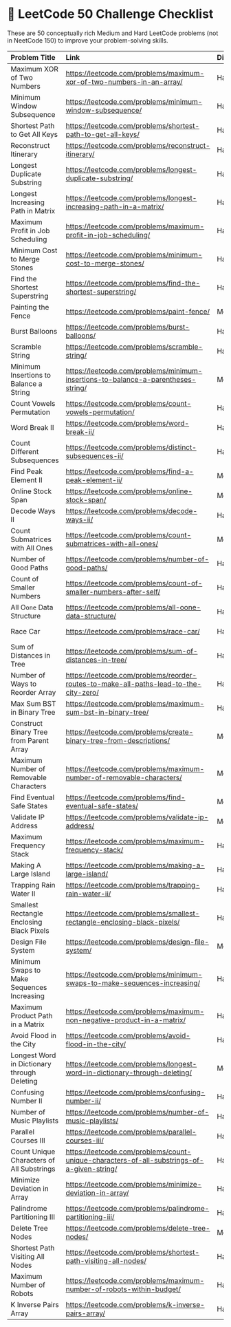 # 🧠 LeetCode 50 Challenge Checklist

These are 50 conceptually rich Medium and Hard LeetCode problems (not in NeetCode 150) to improve your problem-solving skills.

| Problem Title                               | Link                                                                                       | Difficulty   | Core Idea                  | Status   |
|:--------------------------------------------|:-------------------------------------------------------------------------------------------|:-------------|:---------------------------|:---------|
| Maximum XOR of Two Numbers                  | https://leetcode.com/problems/maximum-xor-of-two-numbers-in-an-array/                      | Hard         | Bit Trie                   |   DONE   |
| Minimum Window Subsequence                  | https://leetcode.com/problems/minimum-window-subsequence/                                  | Hard         | 2D DP + Greedy             |   DONE   |
| Shortest Path to Get All Keys               | https://leetcode.com/problems/shortest-path-to-get-all-keys/                               | Hard         | BFS + Bitmask              |          |
| Reconstruct Itinerary                       | https://leetcode.com/problems/reconstruct-itinerary/                                       | Hard         | Hierholzer’s Algorithm     |          |
| Longest Duplicate Substring                 | https://leetcode.com/problems/longest-duplicate-substring/                                 | Hard         | Binary Search + Hashing    |          |
| Longest Increasing Path in Matrix           | https://leetcode.com/problems/longest-increasing-path-in-a-matrix/                         | Hard         | DFS + Memo                 |          |
| Maximum Profit in Job Scheduling            | https://leetcode.com/problems/maximum-profit-in-job-scheduling/                            | Hard         | Binary Search + DP         |          |
| Minimum Cost to Merge Stones                | https://leetcode.com/problems/minimum-cost-to-merge-stones/                                | Hard         | Interval DP                |          |
| Find the Shortest Superstring               | https://leetcode.com/problems/find-the-shortest-superstring/                               | Hard         | Bitmask DP                 |          |
| Painting the Fence                          | https://leetcode.com/problems/paint-fence/                                                 | Medium       | Combinatorics DP           |          |
| Burst Balloons                              | https://leetcode.com/problems/burst-balloons/                                              | Hard         | Interval DP                |          |
| Scramble String                             | https://leetcode.com/problems/scramble-string/                                             | Hard         | 3D DP                      |          |
| Minimum Insertions to Balance a String      | https://leetcode.com/problems/minimum-insertions-to-balance-a-parentheses-string/          | Medium       | Stack                      |          |
| Count Vowels Permutation                    | https://leetcode.com/problems/count-vowels-permutation/                                    | Hard         | Matrix DP                  |          |
| Word Break II                               | https://leetcode.com/problems/word-break-ii/                                               | Hard         | DFS + Memo                 |          |
| Count Different Subsequences                | https://leetcode.com/problems/distinct-subsequences-ii/                                    | Hard         | DP + Char Cache            |          |
| Find Peak Element II                        | https://leetcode.com/problems/find-a-peak-element-ii/                                      | Medium       | 2D Binary Search           |          |
| Online Stock Span                           | https://leetcode.com/problems/online-stock-span/                                           | Medium       | Monotonic Stack            |          |
| Decode Ways II                              | https://leetcode.com/problems/decode-ways-ii/                                              | Hard         | DP with `*` wildcard       |          |
| Count Submatrices with All Ones             | https://leetcode.com/problems/count-submatrices-with-all-ones/                             | Medium       | Stack + Histogram          |          |
| Number of Good Paths                        | https://leetcode.com/problems/number-of-good-paths/                                        | Hard         | DSU with sorting           |          |
| Count of Smaller Numbers                    | https://leetcode.com/problems/count-of-smaller-numbers-after-self/                         | Hard         | Merge Sort Trick           |          |
| All O`one` Data Structure                   | https://leetcode.com/problems/all-oone-data-structure/                                     | Hard         | Doubly Linked List         |          |
| Race Car                                    | https://leetcode.com/problems/race-car/                                                    | Hard         | BFS + State Graph          |          |
| Sum of Distances in Tree                    | https://leetcode.com/problems/sum-of-distances-in-tree/                                    | Hard         | DFS + Re-rooting           |          |
| Number of Ways to Reorder Array             | https://leetcode.com/problems/reorder-routes-to-make-all-paths-lead-to-the-city-zero/      | Hard         | Tree + DFS                 |          |
| Max Sum BST in Binary Tree                  | https://leetcode.com/problems/maximum-sum-bst-in-binary-tree/                              | Hard         | DFS + Postorder            |          |
| Construct Binary Tree from Parent Array     | https://leetcode.com/problems/create-binary-tree-from-descriptions/                        | Medium       | HashMap + Tree             |          |
| Maximum Number of Removable Characters      | https://leetcode.com/problems/maximum-number-of-removable-characters/                      | Medium       | Binary Search              |          |
| Find Eventual Safe States                   | https://leetcode.com/problems/find-eventual-safe-states/                                   | Medium       | Reverse Graph + DFS        |          |
| Validate IP Address                         | https://leetcode.com/problems/validate-ip-address/                                         | Medium       | Parsing                    |          |
| Maximum Frequency Stack                     | https://leetcode.com/problems/maximum-frequency-stack/                                     | Hard         | HashMap + Stack            |          |
| Making A Large Island                       | https://leetcode.com/problems/making-a-large-island/                                       | Hard         | Grid + DSU                 |          |
| Trapping Rain Water II                      | https://leetcode.com/problems/trapping-rain-water-ii/                                      | Hard         | PriorityQueue              |          |
| Smallest Rectangle Enclosing Black Pixels   | https://leetcode.com/problems/smallest-rectangle-enclosing-black-pixels/                   | Hard         | Binary Search              |          |
| Design File System                          | https://leetcode.com/problems/design-file-system/                                          | Medium       | Trie                       |          |
| Minimum Swaps to Make Sequences Increasing  | https://leetcode.com/problems/minimum-swaps-to-make-sequences-increasing/                  | Hard         | DP                         |          |
| Maximum Product Path in a Matrix            | https://leetcode.com/problems/maximum-non-negative-product-in-a-matrix/                    | Hard         | DP (track min + max)       |          |
| Avoid Flood in the City                     | https://leetcode.com/problems/avoid-flood-in-the-city/                                     | Hard         | Map + Set + Greedy         |          |
| Longest Word in Dictionary through Deleting | https://leetcode.com/problems/longest-word-in-dictionary-through-deleting/                 | Medium       | Two-pointer logic          |          |
| Confusing Number II                         | https://leetcode.com/problems/confusing-number-ii/                                         | Hard         | DFS + Constraints          |          |
| Number of Music Playlists                   | https://leetcode.com/problems/number-of-music-playlists/                                   | Hard         | Combinatorics DP           |          |
| Parallel Courses III                        | https://leetcode.com/problems/parallel-courses-iii/                                        | Hard         | Topo Sort + DP             |          |
| Count Unique Characters of All Substrings   | https://leetcode.com/problems/count-unique-characters-of-all-substrings-of-a-given-string/ | Hard         | Contribution Technique     |          |
| Minimize Deviation in Array                 | https://leetcode.com/problems/minimize-deviation-in-array/                                 | Hard         | Heap + Set                 |          |
| Palindrome Partitioning III                 | https://leetcode.com/problems/palindrome-partitioning-iii/                                 | Hard         | DP + Edit Distance         |          |
| Delete Tree Nodes                           | https://leetcode.com/problems/delete-tree-nodes/                                           | Medium       | Tree DP                    |          |
| Shortest Path Visiting All Nodes            | https://leetcode.com/problems/shortest-path-visiting-all-nodes/                            | Hard         | Bitmask BFS                |          |
| Maximum Number of Robots                    | https://leetcode.com/problems/maximum-number-of-robots-within-budget/                      | Hard         | Sliding Window + MonoQueue |          |
| K Inverse Pairs Array                       | https://leetcode.com/problems/k-inverse-pairs-array/                                       | Hard         | DP with Optimization       |          |
